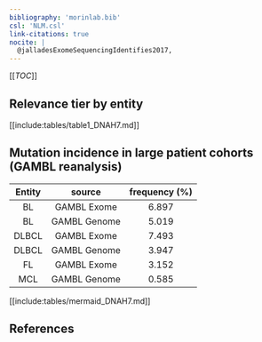 ```yaml
---
bibliography: 'morinlab.bib'
csl: 'NLM.csl'
link-citations: true
nocite: |
  @jalladesExomeSequencingIdentifies2017, 
---
```


[[_TOC_]]




## Relevance tier by entity

[[include:tables/table1_DNAH7.md]]


## Mutation incidence in large patient cohorts (GAMBL reanalysis)

|Entity|source |frequency (%)|
|:------:|:----:|:----:|
|BL|GAMBL Exome |6.897 |
|BL|GAMBL Genome |5.019 |
|DLBCL|GAMBL Exome |7.493 |
|DLBCL|GAMBL Genome |3.947 |
|FL|GAMBL Exome |3.152 |
|MCL|GAMBL Genome |0.585 |


[[include:tables/mermaid_DNAH7.md]]

## References


